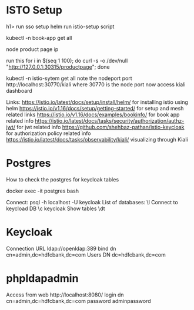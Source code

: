 <h1>ISTO Setup </h1>h1>
run sso setup helm
run istio-setup script

kubectl -n book-app get all

node product page ip


run this
 for i in $(seq 1 100); do curl -s -o /dev/null "http://127.0.0.1:30315/productpage"; done

kubectl -n istio-sytem get all
note the nodeport port
http://localhost:30770/kiali    where 30770 is the node port 
now access kiali dashboard 




Links:
https://istio.io/latest/docs/setup/install/helm/ for installing istio using helm
https://istio.io/v1.16/docs/setup/getting-started/ for setup and mesh related links
https://istio.io/v1.16/docs/examples/bookinfo/   for book app related info
https://istio.io/latest/docs/tasks/security/authorization/authz-jwt/    for jwt related info
https://github.com/shehbaz-pathan/istio-keycloak for authorization policy related info
https://istio.io/latest/docs/tasks/observability/kiali/  visualizing through Kiali
 
 
 <h1>Postgres</h1>
 How to check the postgres for keycloak tables

docker exec -it postgres bash

Connect: 
psql -h localhost -U keycloak
List of databases: 
\l
Connect to keycload DB
\c keycloak
Show tables
\dt

<h1>Keycloak</h1>
Connection URL	ldap://openldap:389
bind dn         cn=admin,dc=hdfcbank,dc=com 
Users DN	    dc=hdfcbank,dc=com


<h1>phpldapadmin</h1>
Access from web  http://localhost:8080/
login dn   cn=admin,dc=hdfcbank,dc=com
password   adminpassword
